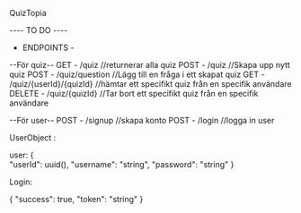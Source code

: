 QuizTopia

---- TO DO ----

- ENDPOINTS -

--För quiz--
GET - /quiz //returnerar alla quiz
POST - /quiz //Skapa upp nytt quiz
POST - /quiz/question //Lägg till en fråga i ett skapat quiz
GET - /quiz/{userId}/{quizId} //hämtar ett specifikt quiz från en specifik användare
DELETE - /quiz/{quizId} //Tar bort ett specifikt quiz från en specifik användare

--För user--
POST - /signup //skapa konto
POST - /login //logga in user

UserObject :

user:
{  
 "userId": uuid(),
"username": "string",
"password": "string"
}

Login:

{
"success": true,
"token": "string"
}
